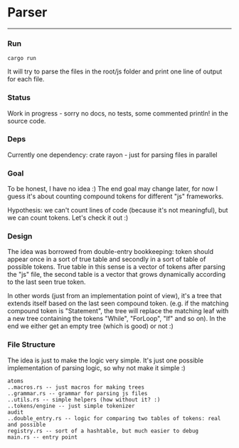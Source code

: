 # Parser
___

### Run

`cargo run`

It will try to parse the files in the root/js folder and print one line of output for each file.

### Status

Work in progress - sorry no docs, no tests, some commented println! in the source code.

### Deps

Currently one dependency: crate rayon - just for parsing files in parallel

### Goal

To be honest, I have no idea :) The end goal may change later, for now I guess it's about counting compound tokens for different "js" frameworks.

Hypothesis: we can't count lines of code (because it's not meaningful), but we can count tokens. Let's check it out :)

### Design

The idea was borrowed from double-entry bookkeeping: token should appear once in a sort of true table and secondly in a sort of table of possible tokens. True table in this sense is a vector of tokens after parsing the "js" file, the second table is a vector that grows dynamically according to the last seen true token.

In other words (just from an implementation point of view), it's a tree that extends itself based on the last seen compound token. (e.g. if the matching compound token is "Statement", the tree will replace the matching leaf with a new tree containing the tokens "While", "ForLoop", "If" and so on). In the end we either get an empty tree (which is good) or not :)

### File Structure

The idea is just to make the logic very simple. It's just one possible implementation of parsing logic, so why not make it simple :)

```
atoms
..macros.rs -- just macros for making trees
..grammar.rs -- grammar for parsing js files
..utils.rs -- simple helpers (how without it? :)
..tokens/engine -- just simple tokenizer
audit
..double_entry.rs -- logic for comparing two tables of tokens: real and possible
registry.rs -- sort of a hashtable, but much easier to debug
main.rs -- entry point
```

